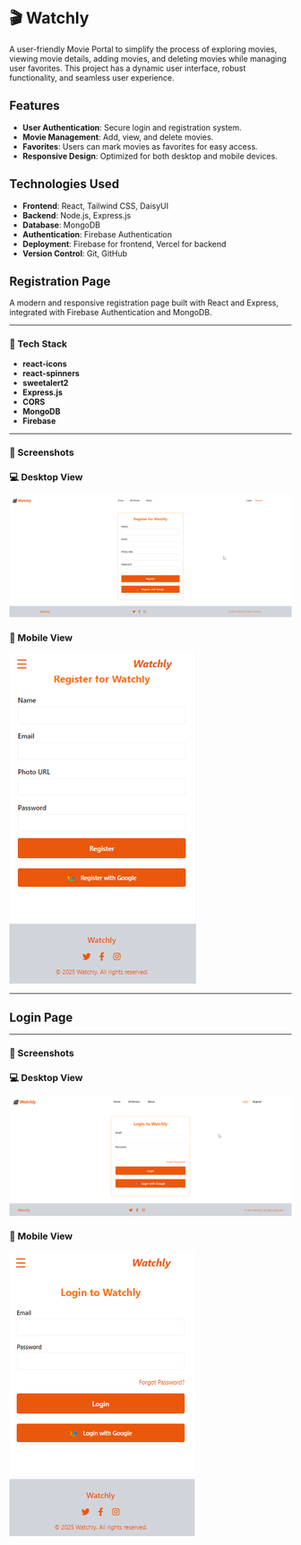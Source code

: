 # 🎬 Watchly

A user-friendly Movie Portal to simplify the process of exploring movies, viewing movie details, adding movies, and deleting movies while managing user favorites. This project has a dynamic user interface, robust functionality, and seamless user experience.

## Features
- **User Authentication**: Secure login and registration system.
- **Movie Management**: Add, view, and delete movies.
- **Favorites**: Users can mark movies as favorites for easy access.
- **Responsive Design**: Optimized for both desktop and mobile devices.

## Technologies Used
- **Frontend**: React, Tailwind CSS, DaisyUI
- **Backend**: Node.js, Express.js
- **Database**: MongoDB
- **Authentication**: Firebase Authentication
- **Deployment**: Firebase for frontend, Vercel for backend
- **Version Control**: Git, GitHub

## Registration Page

A modern and responsive registration page built with React and Express, integrated with Firebase Authentication and MongoDB.

---

### 🧰 Tech Stack

- **react-icons**
- **react-spinners**
- **sweetalert2**
- **Express.js**
- **CORS**
- **MongoDB**
- **Firebase**

---

### 📸 Screenshots

### 💻 Desktop View  
![Desktop View](./assets/registration_page_large_display.png)

### 📱 Mobile View  
![Mobile View](./assets/registration_page_small_display.png)

---
## Login Page
---
### 📸 Screenshots

### 💻 Desktop View  
![Desktop View](./assets/Login_desktop.png)

### 📱 Mobile View  
![Mobile View](./assets/login_mobile.png)